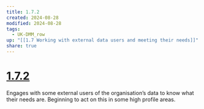 ```yaml
---
title: 1.7.2
created: 2024-08-28
modified: 2024-08-28
tags:
  - UK-DMM_row
up: "[[1.7 Working with external data users and meeting their needs]]"
share: true
---
```

# [1.7.2](1.7.2.md)

Engages with some external users of the organisation’s data to know what their needs are. Beginning to act on this in some high profile areas.
